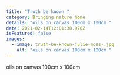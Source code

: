 ```yaml
---
title: "Truth be known "
category: Bringing nature home
details: "oils on canvas 100cm x 100cm "
date: 2021-02-14T12:01:38.970Z
isFeatured: false
images:
  - image: truth-be-known-julie-moss-.jpg
    alt: "oils on canvas 100cm x 100cm "
---
```

oils on canvas 100cm x 100cm